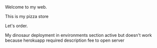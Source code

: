 Welcome to my web.

This is my pizza store

Let's order.

My dinosaur deployment in environments section active but doesn't work because herokuapp required description fee to open server
